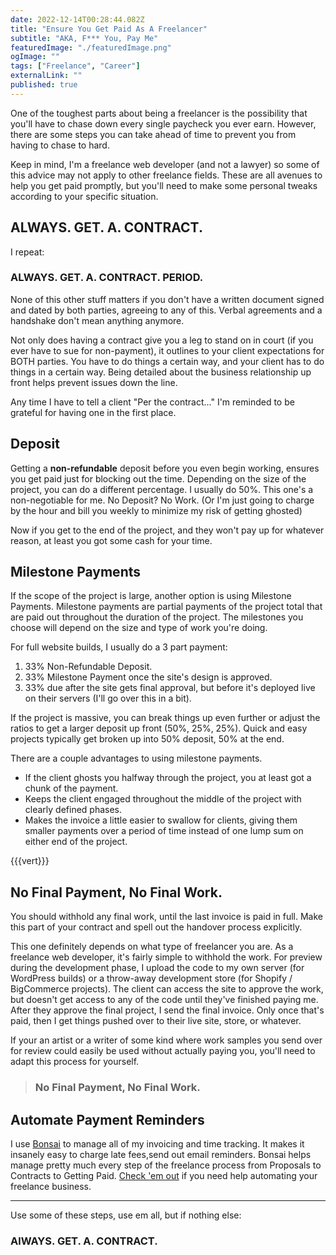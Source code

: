 ```yaml
---
date: 2022-12-14T00:28:44.082Z
title: "Ensure You Get Paid As A Freelancer" 
subtitle: "AKA, F*** You, Pay Me"
featuredImage: "./featuredImage.png"
ogImage: ""
tags: ["Freelance", "Career"]
externalLink: ""
published: true
---
```


One of the toughest parts about being a freelancer is the possibility that you'll have to chase down every single paycheck you ever earn. However, there are some steps you can take ahead of time to prevent you from having to chase to hard.

Keep in mind, I'm a freelance web developer (and not a lawyer) so some of this advice may not apply to other freelance fields. These are all avenues to help you get paid promptly, but you'll need to make some personal tweaks according to your specific situation.

## ALWAYS. GET. A. CONTRACT.

I repeat:

### ALWAYS. GET. A. CONTRACT. PERIOD.

None of this other stuff matters if you don't have a written document signed and dated by both parties, agreeing to any of this. Verbal agreements and a handshake don't mean anything anymore.

Not only does having a contract give you a leg to stand on in court (if you ever have to sue for non-payment), it outlines to your client expectations for BOTH parties. You have to do things a certain way, and your client has to do things in a certain way. Being detailed about the business relationship up front helps prevent issues down the line.

Any time I have to tell a client "Per the contract..." I'm reminded to be grateful for having one in the first place.

## Deposit

Getting a **non-refundable** deposit before you even begin working, ensures you get paid just for blocking out the time. Depending on the size of the project, you can do a different percentage. I usually do 50%. This one's a non-negotiable for me. No Deposit? No Work. (Or I'm just going to charge by the hour and bill you weekly to minimize my risk of getting ghosted)

Now if you get to the end of the project, and they won't pay up for whatever reason, at least you got some cash for your time.

## Milestone Payments

If the scope of the project is large, another option is using Milestone Payments. Milestone payments are partial payments of the project total that are paid out throughout the duration of the project. The milestones you choose will depend on the size and type of work you're doing. 

For full website builds, I usually do a 3 part payment: 

1. 33% Non-Refundable Deposit.
2. 33% Milestone Payment once the site's design is approved.
3. 33% due after the site gets final approval, but before it's deployed live on their servers (I'll go over this in a bit).

If the project is massive, you can break things up even further or adjust the ratios to get a larger deposit up front (50%, 25%, 25%). Quick and easy projects typically get broken up into 50% deposit, 50% at the end.

There are a couple advantages to using milestone payments. 

* If the client ghosts you halfway through the project, you at least got a chunk of the payment.
* Keeps the client engaged throughout the middle of the project with clearly defined phases.
* Makes the invoice a little easier to swallow for clients, giving them smaller payments over a period of time instead of one lump sum on either end of the project.

{{{vert}}}

## No Final Payment, No Final Work.

You should withhold any final work, until the last invoice is paid in full. Make this part of your contract and spell out the handover process explicitly.

This one definitely depends on what type of freelancer you are. As a freelance web developer, it's fairly simple to withhold the work. For preview during the development phase, I upload the code to my own server (for WordPress builds) or a throw-away development store (for Shopify / BigCommerce projects). The client can access the site to approve the work, but doesn't get access to any of the code until they've finished paying me. After they approve the final project, I send the final invoice. Only once that's paid, then I get things pushed over to their live site, store, or whatever. 

If your an artist or a writer of some kind where work samples you send over for review could easily be used without actually paying you, you'll need to adapt this process for yourself.

> ### No Final Payment, No Final Work.

## Automate Payment Reminders

I use [Bonsai](https://www.hellobonsai.com/invite?fp_ref=jackharner) to manage all of my invoicing and time tracking. It makes it insanely easy to charge late fees,send out email reminders. Bonsai helps manage pretty much every step of the freelance process from Proposals to Contracts to Getting Paid. [Check 'em out](https://www.hellobonsai.com/invite?fp_ref=jackharner) if you need help automating your freelance business.

---

 Use some of these steps, use em all, but if nothing else: 

### AlWAYS. GET. A. CONTRACT.